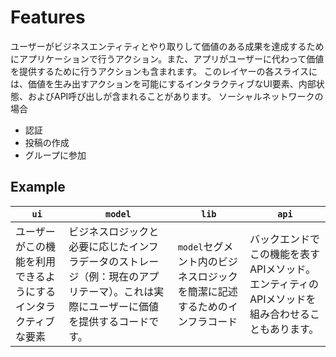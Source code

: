 # Features

ユーザーがビジネスエンティティとやり取りして価値のある成果を達成するためにアプリケーションで行うアクション。また、アプリがユーザーに代わって価値を提供するために行うアクションも含まれます。
このレイヤーの各スライスには、価値を生み出すアクションを可能にするインタラクティブなUI要素、内部状態、およびAPI呼び出しが含まれることがあります。
ソーシャルネットワークの場合

- 認証
- 投稿の作成
- グループに参加

## Example

| `ui` | `model` | `lib` | `api` |
| --- | --- | --- | --- |
| ユーザーがこの機能を利用できるようにするインタラクティブな要素 | ビジネスロジックと必要に応じたインフラデータのストレージ（例：現在のアプリテーマ）。これは実際にユーザーに価値を提供するコードです。 | `model`セグメント内のビジネスロジックを簡潔に記述するためのインフラコード | バックエンドでこの機能を表すAPIメソッド。エンティティのAPIメソッドを組み合わせることもあります。 |
